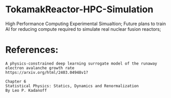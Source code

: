 # TokamakReactor-HPC-Simulation
High Performance Computing Experimental Simualtion; Future plans to train AI for reducing compute required to simulate real nuclear fusion reactors;

# References:
```
A physics-constrained deep learning surrogate model of the runaway electron avalanche growth rate
https://arxiv.org/html/2403.04948v1?
```
```
Chapter 6
Statistical Physics: Statics, Dynamics and Renormalization
By Leo P. Kadanoff
```
